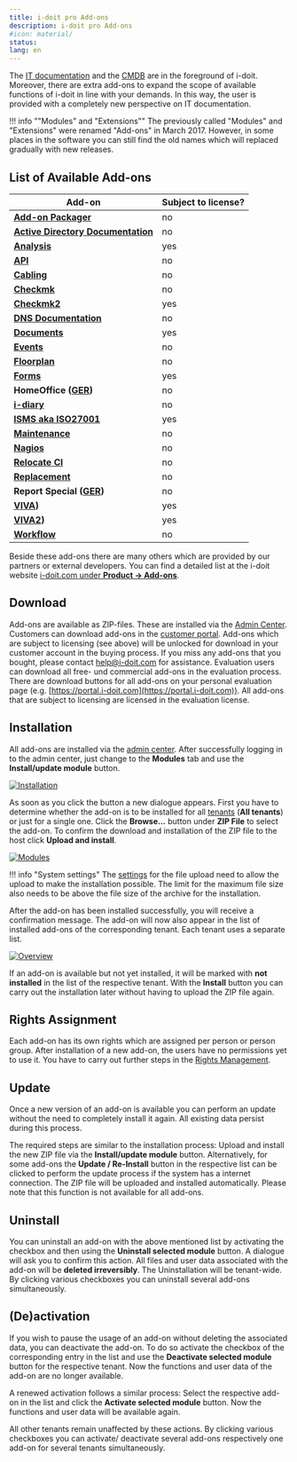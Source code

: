 ```yaml
---
title: i-doit pro Add-ons
description: i-doit pro Add-ons
#icon: material/
status:
lang: en
---
```


The [IT documentation](../basics/structure-of-the-it-documentation.md) and the [CMDB](../basics/structure-of-the-it-documentation.md) are in the foreground of i-doit. Moreover, there are extra add-ons to expand the scope of available functions of i-doit in line with your demands. In this way, the user is provided with a completely new perspective on IT documentation.

!!! info ""Modules" and "Extensions""
    The previously called "Modules" and "Extensions" were renamed "Add-ons" in March 2017. However, in some places in the software you can still find the old names which will replaced gradually with new releases.

## List of Available Add-ons

| Add-on                                                                            | Subject to license? |
| --------------------------------------------------------------------------------- | ------------------- |
| **[Add-on Packager](./add-on-packager.md)**                                       | no                  |
| **[Active Directory Documentation](active-directory-documentation.md)**           | no                  |
| **[Analysis](./analysis.md)**                                                     | yes                 |
| **[API](./api/index.md)**                                                         | no                  |
| **[Cabling](./cabling.md)**                                                       | no                  |
| **[Checkmk](./checkmk.md)**                                                       | no                  |
| **[Checkmk2](./checkmk2/index.md)**                                               | yes                 |
| **[DNS Documentation](dns-documentation.md)**                                     | no                  |
| **[Documents](./documents/index.md)**                                             | yes                 |
| **[Events](./events.md)**                                                         | no                  |
| **[Floorplan](./floorplan.md)**                                                   | no                  |
| **[Forms](forms/index.md)**                                                       | yes                 |
| **HomeOffice ([GER](https://www.i-doit.com/blog/i-doit-home-office-add-on/))**    | no                  |
| **[i-diary](./i-diary/index.md)**                                                 | no                  |
| **[ISMS aka ISO27001](./isms.md)**                                                | yes                 |
| **[Maintenance](./maintenance.md)**                                               | no                  |
| **[Nagios](./../automation-and-integration/network-monitoring/nagios.md)**        | no                  |
| **[Relocate CI](./relocate-ci.md)**                                               | no                  |
| **[Replacement](./replacement.md)**                                               | no                  |
| **Report Special ([GER](https://www.i-doit.com/blog/i-doit-reporting-special/))** | no                  |
| **[VIVA](viva/index.md))**                                                        | yes                 |
| **[VIVA2](viva2.md))**                                                            | yes                 |
| **[Workflow](./workflow.md)**                                                     | no                  |

Beside these add-ons there are many others which are provided by our partners or external developers. You can find a detailed list at the i-doit website [i-doit.com under **Product → Add-ons**](https://www.i-doit.com/en/i-doit/add-ons/).

## Download

Add-ons are available as ZIP-files. These are installed via the [Admin Center](../system-administration/admin-center.md#add-ons). Customers can download add-ons in the [customer portal](../system-administration/customer-portal.md). Add-ons which are subject to licensing (see above) will be unlocked for download in your customer account in the buying process. If you miss any add-ons that you bought, please contact [help@i-doit.com](mailto:help@i-doit.com) for assistance. Evaluation users can download all free- und commercial add-ons in the evaluation process. There are download buttons for all add-ons on your personal evaluation page (e.g. [https://portal.i-doit.com](https://portal.i-doit.com)). All add-ons that are subject to licensing are licensed in the evaluation license.

## Installation

All add-ons are installed via the [admin center](../system-administration/admin-center.md). After successfully logging in to the admin center, just change to the **Modules** tab and use the **Install/update module** button.

[![Installation](../assets/images/en/i-doit-pro-add-ons/1-iao.png)](../assets/images/en/i-doit-pro-add-ons/1-iao.png)

As soon as you click the button a new dialogue appears. First you have to determine whether the add-on is to be installed for all [tenants](../system-administration/multi-tenant.md) (**All tenants**) or just for a single one. Click the **Browse...** button under **ZIP File** to select the add-on. To confirm the download and installation of the ZIP file to the host click **Upload and install**.

[![Modules](../assets/images/en/i-doit-pro-add-ons/2-iao.png)](../assets/images/en/i-doit-pro-add-ons/2-iao.png)

!!! info "System settings"
    The [settings](../installation/manual-installation/system-settings.md) for the file upload need to allow the upload to make the installation possible. The limit for the maximum file size also needs to be above the file size of the archive for the installation.

After the add-on has been installed successfully, you will receive a confirmation message. The add-on will now also appear in the list of installed add-ons of the corresponding tenant. Each tenant uses a separate list.

[![Overview](../assets/images/en/i-doit-pro-add-ons/3-iao.png)](../assets/images/en/i-doit-pro-add-ons/3-iao.png)

If an add-on is available but not yet installed, it will be marked with **not installed** in the list of the respective tenant. With the **Install** button you can carry out the installation later without having to upload the ZIP file again.

## Rights Assignment

Each add-on has its own rights which are assigned per person or person group. After installation of a new add-on, the users have no permissions yet to use it. You have to carry out further steps in the [Rights Management](../efficient-documentation/rights-management/index.md).

## Update

Once a new version of an add-on is available you can perform an update without the need to completely install it again. All existing data persist during this process.

The required steps are similar to the installation process: Upload and install the new ZIP file via the **Install/update module** button. Alternatively, for some add-ons the **Update / Re-Install** button in the respective list can be clicked to perform the update process if the system has a internet connection. The ZIP file will be uploaded and installed automatically. Please note that this function is not available for all add-ons.

## Uninstall

You can uninstall an add-on with the above mentioned list by activating the checkbox and then using the **Uninstall selected module** button. A dialogue will ask you to confirm this action. All files and user data associated with the add-on will be **deleted irreversibly**. The Uninstallation will be tenant-wide. By clicking various checkboxes you can uninstall several add-ons simultaneously.

## (De)activation

If you wish to pause the usage of an add-on without deleting the associated data, you can deactivate the add-on. To do so activate the checkbox of the corresponding entry in the list and use the **Deactivate selected module** button for the respective tenant. Now the functions and user data of the add-on are no longer available.

A renewed activation follows a similar process: Select the respective add-on in the list and click the **Activate selected module** button. Now the functions and user data will be available again.

All other tenants remain unaffected by these actions. By clicking various checkboxes you can activate/ deactivate several add-ons respectively one add-on for several tenants simultaneously.
